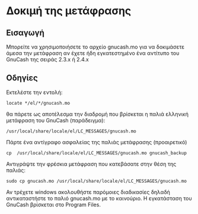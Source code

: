 # Δοκιμή της μετάφρασης #

## Εισαγωγή ##

Μπορείτε να χρησιμοποιήσετε το αρχείο gnucash.mo για να δοκιμάσετε άμεσα την μετάφραση αν έχετε ήδη εγκατεστημένο ένα αντίτυπο του GnuCash της σειράς 2.3.x ή 2.4.x


## Oδηγίες ##

Εκτελέστε την εντολή:

` locate */el/*/gnucash.mo `

θα πάρετε ως αποτέλεσμα την διαδρομή που βρίσκεται η παλιά ελληνική μετάφραση του GnuCash
(παράδειγμα):

` /usr/local/share/locale/el/LC_MESSAGES/gnucash.mo `

Πάρτε ένα αντίγραφο ασφαλείας της παλιάς μετάφρασης (προαιρετικό)

` cp  /usr/local/share/locale/el/LC_MESSAGES/gnucash.mo gnucash_backup `

Αντιγράψτε την φρέσκια μετάφραση που κατεβάσατε στην θέση της παλιάς:

` sudo cp gnucash.mo /usr/local/share/locale/el/LC_MESSAGES/gnucash.mo  `


Αν τρέχετε windows ακολουθήστε παρόμοιες διαδικασίες δηλαδή αντικαταστήστε το παλιό gnucash.mo με το καινούριο. Η εγκατάσταση του GnuCash βρίσκεται στο Program Files.